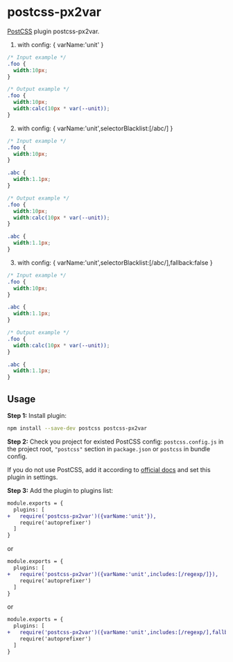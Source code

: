# postcss-px2var

[PostCSS] plugin postcss-px2var.

[PostCSS]: https://github.com/postcss/postcss

1. with config: { varName:'unit' }
```css
/* Input example */
.foo {
  width:10px;
}
```

```css
/* Output example */
.foo {
  width:10px;
  width:calc(10px * var(--unit));
}
```

2. with config: { varName:'unit',selectorBlacklist:[/abc/] }
```css
/* Input example */
.foo {
  width:10px;
}

.abc {
  width:1.1px;
}
```

```css
/* Output example */
.foo {
  width:10px;
  width:calc(10px * var(--unit));
}

.abc {
  width:1.1px;
}
```

3. with config: { varName:'unit',selectorBlacklist:[/abc/],fallback:false }
```css
/* Input example */
.foo {
  width:10px;
}

.abc {
  width:1.1px;
}
```

```css
/* Output example */
.foo {
  width:calc(10px * var(--unit));
}

.abc {
  width:1.1px;
}
```

## Usage

**Step 1:** Install plugin:

```sh
npm install --save-dev postcss postcss-px2var
```

**Step 2:** Check you project for existed PostCSS config: `postcss.config.js`
in the project root, `"postcss"` section in `package.json`
or `postcss` in bundle config.

If you do not use PostCSS, add it according to [official docs]
and set this plugin in settings.

**Step 3:** Add the plugin to plugins list:

```diff
module.exports = {
  plugins: [
+   require('postcss-px2var')({varName:'unit'}),
    require('autoprefixer')
  ]
}
```
or
```diff
module.exports = {
  plugins: [
+   require('postcss-px2var')({varName:'unit',includes:[/regexp/]}),
    require('autoprefixer')
  ]
}
```
or
```diff
module.exports = {
  plugins: [
+   require('postcss-px2var')({varName:'unit',includes:[/regexp/],fallback:false}),
    require('autoprefixer')
  ]
}
```

[official docs]: https://github.com/postcss/postcss#usage
